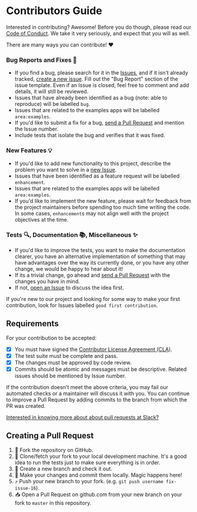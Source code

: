 # Contributors Guide

Interested in contributing? Awesome! Before you do though, please read our [Code of Conduct](https://github.com/slack-samples/bolt-js-blank-template/blob/main/.github/CODE_OF_CONDUCT.md). We take it very seriously, and expect that you will as well.

There are many ways you can contribute! :heart:

### Bug Reports and Fixes :bug:

- If you find a bug, please search for it in the [Issues](https://github.com/slack-samples/bolt-js-blank-template/issues), and if it isn't already tracked, [create a new issue](https://github.com/slack-samples/bolt-js-blank-template/issues/new). Fill out the "Bug Report" section of the issue template. Even if an Issue is closed, feel free to comment and add details, it will still be reviewed.
- Issues that have already been identified as a bug (note: able to reproduce) will be labelled `bug`.
- Issues that are related to the examples apps will be labelled `area:examples`.
- If you'd like to submit a fix for a bug, [send a Pull Request](#creating-a-pull-request) and mention the Issue number.
- Include tests that isolate the bug and verifies that it was fixed.

### New Features :bulb:

- If you'd like to add new functionality to this project, describe the problem you want to solve in a [new Issue](https://github.com/slack-samples/bolt-js-blank-template/issues/new).
- Issues that have been identified as a feature request will be labelled `enhancement`.
- Issues that are related to the examples apps will be labelled `area:examples`.
- If you'd like to implement the new feature, please wait for feedback from the project maintainers before spending too much time writing the code. In some cases, `enhancement`s may not align well with the project objectives at the time.

### Tests :mag:, Documentation :books:, Miscellaneous :sparkles:

- If you'd like to improve the tests, you want to make the documentation clearer, you have an alternative implementation of something that may have advantages over the way its currently done, or you have any other change, we would be happy to hear about it!
- If its a trivial change, go ahead and [send a Pull Request](#creating-a-pull-request) with the changes you have in mind.
- If not, [open an Issue](https://github.com/slack-samples/bolt-js-blank-template/issues/new) to discuss the idea first.

If you're new to our project and looking for some way to make your first contribution, look for Issues labelled `good first contribution`.

## Requirements

For your contribution to be accepted:

- [x] You must have signed the [Contributor License Agreement (CLA)](https://cla.salesforce.com/sign-cla).
- [x] The test suite must be complete and pass.
- [x] The changes must be approved by code review.
- [x] Commits should be atomic and messages must be descriptive. Related issues should be mentioned by Issue number.

If the contribution doesn't meet the above criteria, you may fail our automated checks or a maintainer will discuss it with you. You can continue to improve a Pull Request by adding commits to the branch from which the PR was created.

[Interested in knowing more about about pull requests at Slack?](https://slack.engineering/on-empathy-pull-requests-979e4257d158#.awxtvmb2z)

## Creating a Pull Request

1. :fork_and_knife: Fork the repository on GitHub.
2. :runner: Clone/fetch your fork to your local development machine. It's a good idea to run the tests just to make sure everything is in order.
3. :herb: Create a new branch and check it out.
4. :crystal_ball: Make your changes and commit them locally. Magic happens here!
5. :arrow_heading_up: Push your new branch to your fork. (e.g. `git push username fix-issue-16`).
6. :inbox_tray: Open a Pull Request on github.com from your new branch on your fork to `master` in this repository.

